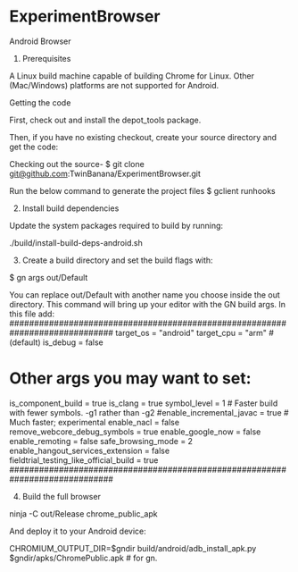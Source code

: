 # ExperimentBrowser
Android Browser

1. Prerequisites

A Linux build machine capable of building Chrome for Linux. Other (Mac/Windows) platforms are not supported for Android.

Getting the code

First, check out and install the depot_tools package.

Then, if you have no existing checkout, create your source directory and get the code:

Checking out the source-
$ git clone git@github.com:TwinBanana/ExperimentBrowser.git

Run the below command to generate the project files
$ gclient runhooks

2. Install build dependencies

Update the system packages required to build by running:

./build/install-build-deps-android.sh

3. Create a build directory and set the build flags with:

$ gn args out/Default

You can replace out/Default with another name you choose inside the out directory.
This command will bring up your editor with the GN build args. In this file add:
#############################################################################
target_os = "android"
target_cpu = "arm"  # (default)
is_debug = false
# Other args you may want to set:
is_component_build = true
is_clang = true
symbol_level = 1  # Faster build with fewer symbols. -g1 rather than -g2
#enable_incremental_javac = true  # Much faster; experimental
enable_nacl = false
remove_webcore_debug_symbols = true
enable_google_now = false
enable_remoting = false
safe_browsing_mode = 2
enable_hangout_services_extension = false
fieldtrial_testing_like_official_build = true
#############################################################################

4. Build the full browser

ninja -C out/Release chrome_public_apk

And deploy it to your Android device:

CHROMIUM_OUTPUT_DIR=$gndir build/android/adb_install_apk.py $gndir/apks/ChromePublic.apk # for gn.

